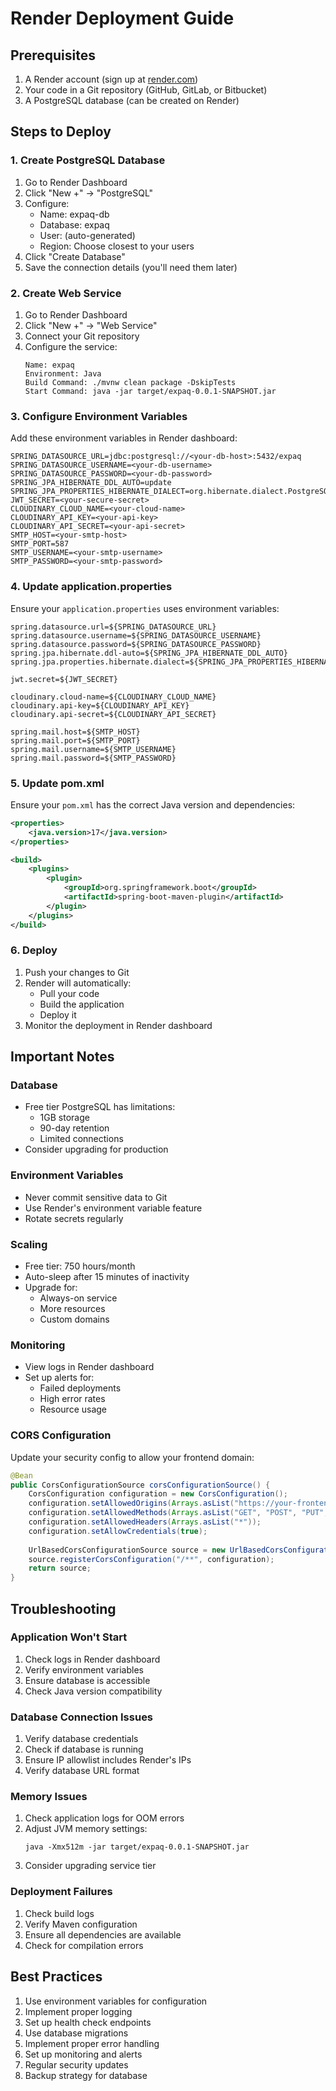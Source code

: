 # Render Deployment Guide

## Prerequisites
1. A Render account (sign up at [render.com](https://render.com))
2. Your code in a Git repository (GitHub, GitLab, or Bitbucket)
3. A PostgreSQL database (can be created on Render)

## Steps to Deploy

### 1. Create PostgreSQL Database
1. Go to Render Dashboard
2. Click "New +" → "PostgreSQL"
3. Configure:
   - Name: expaq-db
   - Database: expaq
   - User: (auto-generated)
   - Region: Choose closest to your users
4. Click "Create Database"
5. Save the connection details (you'll need them later)

### 2. Create Web Service
1. Go to Render Dashboard
2. Click "New +" → "Web Service"
3. Connect your Git repository
4. Configure the service:
   ```
   Name: expaq
   Environment: Java
   Build Command: ./mvnw clean package -DskipTests
   Start Command: java -jar target/expaq-0.0.1-SNAPSHOT.jar
   ```

### 3. Configure Environment Variables
Add these environment variables in Render dashboard:
```
SPRING_DATASOURCE_URL=jdbc:postgresql://<your-db-host>:5432/expaq
SPRING_DATASOURCE_USERNAME=<your-db-username>
SPRING_DATASOURCE_PASSWORD=<your-db-password>
SPRING_JPA_HIBERNATE_DDL_AUTO=update
SPRING_JPA_PROPERTIES_HIBERNATE_DIALECT=org.hibernate.dialect.PostgreSQLDialect
JWT_SECRET=<your-secure-secret>
CLOUDINARY_CLOUD_NAME=<your-cloud-name>
CLOUDINARY_API_KEY=<your-api-key>
CLOUDINARY_API_SECRET=<your-api-secret>
SMTP_HOST=<your-smtp-host>
SMTP_PORT=587
SMTP_USERNAME=<your-smtp-username>
SMTP_PASSWORD=<your-smtp-password>
```

### 4. Update application.properties
Ensure your `application.properties` uses environment variables:
```properties
spring.datasource.url=${SPRING_DATASOURCE_URL}
spring.datasource.username=${SPRING_DATASOURCE_USERNAME}
spring.datasource.password=${SPRING_DATASOURCE_PASSWORD}
spring.jpa.hibernate.ddl-auto=${SPRING_JPA_HIBERNATE_DDL_AUTO}
spring.jpa.properties.hibernate.dialect=${SPRING_JPA_PROPERTIES_HIBERNATE_DIALECT}

jwt.secret=${JWT_SECRET}

cloudinary.cloud-name=${CLOUDINARY_CLOUD_NAME}
cloudinary.api-key=${CLOUDINARY_API_KEY}
cloudinary.api-secret=${CLOUDINARY_API_SECRET}

spring.mail.host=${SMTP_HOST}
spring.mail.port=${SMTP_PORT}
spring.mail.username=${SMTP_USERNAME}
spring.mail.password=${SMTP_PASSWORD}
```

### 5. Update pom.xml
Ensure your `pom.xml` has the correct Java version and dependencies:
```xml
<properties>
    <java.version>17</java.version>
</properties>

<build>
    <plugins>
        <plugin>
            <groupId>org.springframework.boot</groupId>
            <artifactId>spring-boot-maven-plugin</artifactId>
        </plugin>
    </plugins>
</build>
```

### 6. Deploy
1. Push your changes to Git
2. Render will automatically:
   - Pull your code
   - Build the application
   - Deploy it
3. Monitor the deployment in Render dashboard

## Important Notes

### Database
- Free tier PostgreSQL has limitations:
  - 1GB storage
  - 90-day retention
  - Limited connections
- Consider upgrading for production

### Environment Variables
- Never commit sensitive data to Git
- Use Render's environment variable feature
- Rotate secrets regularly

### Scaling
- Free tier: 750 hours/month
- Auto-sleep after 15 minutes of inactivity
- Upgrade for:
  - Always-on service
  - More resources
  - Custom domains

### Monitoring
- View logs in Render dashboard
- Set up alerts for:
  - Failed deployments
  - High error rates
  - Resource usage

### CORS Configuration
Update your security config to allow your frontend domain:
```java
@Bean
public CorsConfigurationSource corsConfigurationSource() {
    CorsConfiguration configuration = new CorsConfiguration();
    configuration.setAllowedOrigins(Arrays.asList("https://your-frontend-domain.com"));
    configuration.setAllowedMethods(Arrays.asList("GET", "POST", "PUT", "DELETE", "OPTIONS"));
    configuration.setAllowedHeaders(Arrays.asList("*"));
    configuration.setAllowCredentials(true);
    
    UrlBasedCorsConfigurationSource source = new UrlBasedCorsConfigurationSource();
    source.registerCorsConfiguration("/**", configuration);
    return source;
}
```

## Troubleshooting

### Application Won't Start
1. Check logs in Render dashboard
2. Verify environment variables
3. Ensure database is accessible
4. Check Java version compatibility

### Database Connection Issues
1. Verify database credentials
2. Check if database is running
3. Ensure IP allowlist includes Render's IPs
4. Verify database URL format

### Memory Issues
1. Check application logs for OOM errors
2. Adjust JVM memory settings:
   ```
   java -Xmx512m -jar target/expaq-0.0.1-SNAPSHOT.jar
   ```
3. Consider upgrading service tier

### Deployment Failures
1. Check build logs
2. Verify Maven configuration
3. Ensure all dependencies are available
4. Check for compilation errors

## Best Practices
1. Use environment variables for configuration
2. Implement proper logging
3. Set up health check endpoints
4. Use database migrations
5. Implement proper error handling
6. Set up monitoring and alerts
7. Regular security updates
8. Backup strategy for database 